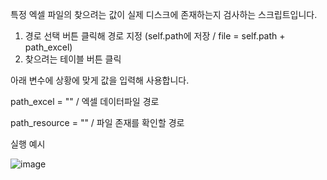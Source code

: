 특정 엑셀 파일의 찾으려는 값이 실제 디스크에 존재하는지 검사하는 스크립트입니다.

1. 경로 선택 버튼 클릭해 경로 지정 (self.path에 저장 / file = self.path + path_excel)
2. 찾으려는 테이블 버튼 클릭

아래 변수에 상황에 맞게 값을 입력해 사용합니다.

path_excel = ""  /  엑셀 데이터파일 경로

path_resource = ""  /  파일 존재를 확인할 경로

실행 예시

![image](https://github.com/Entournure/FileCheckXLS/assets/50042686/4add705f-eb18-4ac3-8877-4137a6d5b311)
